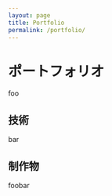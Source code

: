 ```yaml
---
layout: page
title: Portfolio
permalink: /portfolio/
---
```


# ポートフォリオ

foo

## 技術

bar

## 制作物

foobar